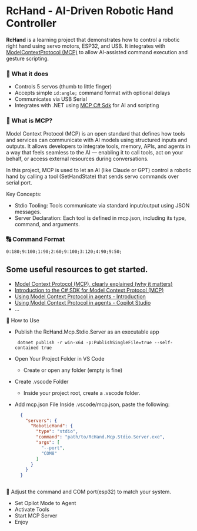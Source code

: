 # RcHand - AI-Driven Robotic Hand Controller

**RcHand** is a learning project that demonstrates how to control a robotic right hand using servo motors, ESP32, and USB.
 It integrates with [ModelContextProtocol (MCP)](https://www.anthropic.com/news/model-context-protocol) to allow AI-assisted command execution and gesture scripting.

### 🔧 What it does

- Controls 5 servos (thumb to little finger)
- Accepts simple `id:angle;` command format with optional delays
- Communicates via USB Serial
- Integrates with .NET using [MCP C# Sdk](https://github.com/modelcontextprotocol/csharp-sdk) for AI and scripting

### 🧠 What is MCP?
Model Context Protocol (MCP) is an open standard that defines how tools and services can communicate with AI models using structured inputs and outputs. 
It allows developers to integrate tools, memory, APIs, and agents in a way that feels seamless to the AI — enabling it to call tools, act on your behalf, or access external resources during conversations.

In this project, MCP is used to let an AI (like Claude or GPT) control a robotic hand by calling a tool (SetHandState) that sends servo commands over serial port.

Key Concepts:
- Stdio Tooling: Tools communicate via standard input/output using JSON messages.
- Server Declaration: Each tool is defined in mcp.json, including its type, command, and arguments.

### 🔠 Command Format

```text
0:180;9:100;1:90;2:60;9:100;3:120;4:90;9:50;
```
## Some useful resources to get started.
- [Model Context Protocol (MCP), clearly explained (why it matters)](https://www.youtube.com/watch?v=7j_NE6Pjv-E&t=25s)
- [Introduction to the C# SDK for Model Context Protocol (MCP)](https://www.youtube.com/watch?v=krB1aA9xpts)
- [Using Model Context Protocol in agents - Introduction](https://www.developerscantina.com/p/mcp-intro/)
- [Using Model Context Protocol in agents - Copilot Studio](https://www.developerscantina.com/p/mcp-copilot-studio/)
- ...

🚀 How to Use
- Publish the  RcHand.Mcp.Stdio.Server as an executable app
  ```bach
   dotnet publish -r win-x64 -p:PublishSingleFile=true --self-contained true
  ```
- Open Your Project Folder in VS Code
  - Create or open any folder (empty is fine)
 
- Create .vscode Folder
  - Inside your project root, create a .vscode folder.
 
- Add mcp.json File
  Inside .vscode/mcp.json, paste the following:
  ```json
    {
      "servers": {
        "RoboticHand": {
          "type": "stdio",
          "command": "path/to/RcHand.Mcp.Stdio.Server.exe",
          "args": [
            "--port",
            "COM8"
          ]
        }
      }
    }
  


📌 Adjust the command and COM port(esp32) to match your system.

- Set Opilot Mode to Agent
- Activate Tools
- Start MCP Server
- Enjoy
